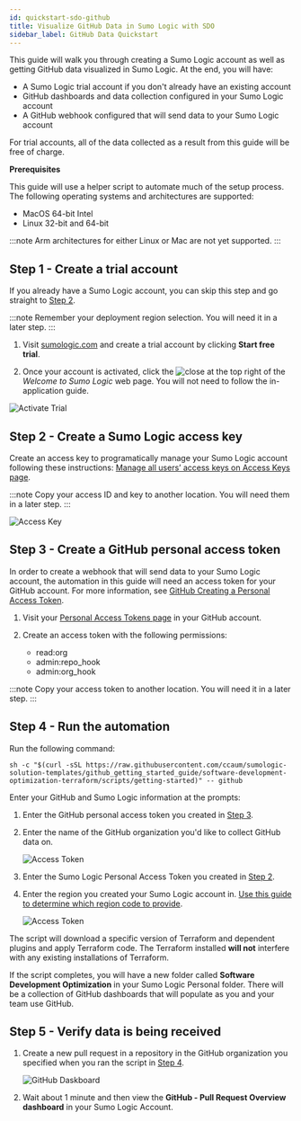 ```yaml
---
id: quickstart-sdo-github
title: Visualize GitHub Data in Sumo Logic with SDO
sidebar_label: GitHub Data Quickstart
---
```



This guide will walk you through creating a Sumo Logic account as well as getting GitHub data visualized in Sumo Logic. At the end, you will have:

* A Sumo Logic trial account if you don't already have an existing account
* GitHub dashboards and data collection configured in your Sumo Logic account
* A GitHub webhook configured that will send data to your Sumo Logic account

For trial accounts, all of the data collected as a result from this guide will be free of charge.

**Prerequisites**

This guide will use a helper script to automate much of the setup process. The following operating systems and architectures are supported:

* MacOS 64-bit Intel
* Linux 32-bit and 64-bit

:::note
Arm architectures for either Linux or Mac are not yet supported.
:::

## Step 1 - Create a trial account
If you already have a Sumo Logic account, you can skip this step and go straight to [Step 2](#step-2---create-a-sumo-logic-access-key).

:::note
Remember your deployment region selection. You will need it in a later step.
:::

1. Visit [sumologic.com](https://sumologic.com) and create a trial account by clicking **Start free trial**.

1. Once your account is activated, click the ![close](/img/get-started/github/close-icon.png) at the top right of the *Welcome to Sumo Logic* web page. You will not need to follow the in-application guide.

![Activate Trial](/img/get-started/github/activate-trial.gif)

## Step 2 - Create a Sumo Logic access key
Create an access key to programatically manage your Sumo Logic account following these instructions: [Manage all users’ access keys on Access Keys page](/docs/manage/security/access-keys#manage-all-users%E2%80%99-access-keys-on-access-keys-page).

:::note
Copy your access ID and key to another location. You will need them in a later step.
:::

![Access Key](/img/get-started/github/create-access-key.gif)

## Step 3 - Create a GitHub personal access token

In order to create a webhook that will send data to your Sumo Logic account, the automation in this guide will need an access token for your GitHub account. For more information, see [GitHub Creating a Personal Access Token](https://docs.github.com/en/authentication/keeping-your-account-and-data-secure/creating-a-personal-access-token).

1. Visit your [Personal Access Tokens page](https://github.com/settings/tokens) in your GitHub account.
1. Create an access token with the following permissions:

   * read:org
   * admin:repo_hook
   * admin:org_hook

:::note
Copy your access token to another location. You will need it in a later step.
:::

## Step 4 - Run the automation

Run the following command:

```
sh -c "$(curl -sSL https://raw.githubusercontent.com/ccaum/sumologic-solution-templates/github_getting_started_guide/software-development-optimization-terraform/scripts/getting-started)" -- github
```

Enter your GitHub and Sumo Logic information at the prompts:

1. Enter the GitHub personal access token you created in [Step 3](#step-3---create-a-github-personal-access-token).
1. Enter the name of the GitHub organization you'd like to collect GitHub data on.

    ![Access Token](/img/get-started/github/github-access-token.png)

1. Enter the Sumo Logic Personal Access Token you created in [Step 2](#step-2---create-a-sumo-logic-access-key).

1. Enter the region you created your Sumo Logic account in. [Use this guide to determine which region code to provide](/docs/api/getting-started#Sumo-Logic-Endpoints-and-Firewall-Security#how-can-i-determine-which-endpoint-i-should-use).

    ![Access Token](/img/get-started/github/sumo-logic-access-token.png)

The script will download a specific version of Terraform and dependent plugins and apply Terraform code. The Terraform installed **will not** interfere with any existing installations of Terraform.

If the script completes, you will have a new folder called **Software Development Optimization** in your Sumo Logic Personal folder. There will be a collection of GitHub dashboards that will populate as you and your team use GitHub.

## Step 5 - Verify data is being received

1. Create a new pull request in a repository in the GitHub organization you specified when you ran the script in [Step 4](#step-4---run-the-automation).

    ![GitHub Daskboard](/img/get-started/github/github-pull-requests-dashboard.gif)

1. Wait about 1 minute and then view the **GitHub - Pull Request Overview dashboard** in your Sumo Logic Account.

